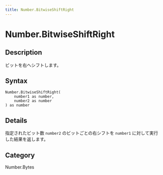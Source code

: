```yaml
---
title: Number.BitwiseShiftRight
---
```


# Number.BitwiseShiftRight


## Description

ビットを右へシフトします。


## Syntax

```powerquery
Number.BitwiseShiftRight(
    number1 as number,
    number2 as number
) as number
```


## Details

指定されたビット数 <code>number2</code> のビットごとの右シフトを <code>number1</code> に対して実行した結果を返します。



## Category
Number.Bytes
